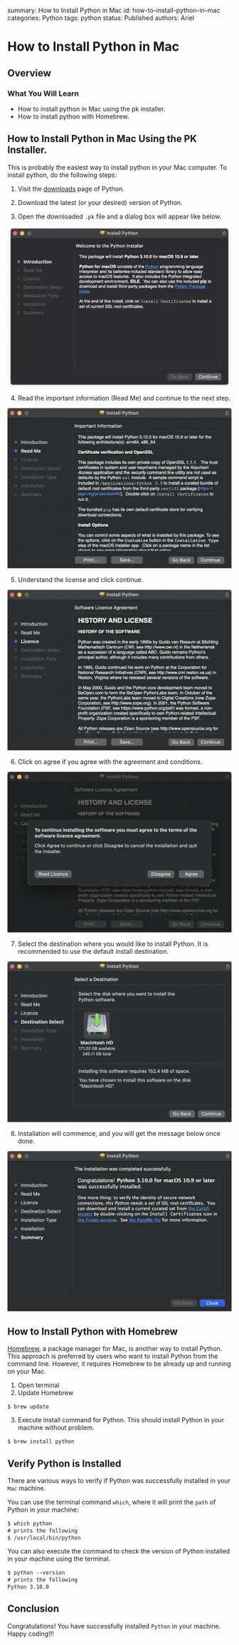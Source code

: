 summary: How to Install Python in Mac
id: how-to-install-python-in-mac
categories: Python
tags: python
status: Published
authors: Ariel

# How to Install Python in Mac

<!-- ------------------------ -->
## Overview

### What You Will Learn 
- How to install python in Mac using the pk installer.
- How to install python with Homebrew.

<!-- ------------------------ -->
## How to Install Python in Mac Using the PK Installer.

This is probably the easiest way to install python in your Mac computer. To install python, do the following steps:

1. Visit the [downloads](https://www.python.org/downloads/) page of Python.

2. Download the latest (or your desired) version of Python.

3. Open the downloaded `.pk` file and a dialog box will appear like below.

  ![Installation Dialog](assets/install.webp)

4. Read the important information (Read Me) and continue to the next step.

  ![Important Information](assets/readme.png)

5. Understand the license and click continue.

  ![License](assets/license.png)

6. Click on agree if you agree with the agreement and conditions.

  ![Agreement and Conditions](assets/agreement.png)

7. Select the destination where you would like to install Python. It is recommended to use the default install destination.

  ![Install Destination](assets/destination.png)

8. Installation will commence, and you will get the message below once done.

  ![Installation Done](assets/installdone.png)

<!-- ------------------------ -->
## How to Install Python with Homebrew

[Homebrew](https://brew.sh), a package manager for Mac, is another way to install Python. This approach is preferred by users who want to install Python from the command line. However, it requires Homebrew to be already up and running on your Mac.

1. Open terminal
2. Update Homebrew
```shell
$ brew update
```
3. Execute install command for Python. This should install Python in your machine without problem.
```shell
$ brew install python
```

<!-- ------------------------ -->
## Verify Python is Installed

There are various ways to verify if Python was successfully installed in your `Mac` machine.

You can use the terminal command `which`, where it will print the `path` of Python in your machine:
```shell
$ which python
# prints the following
$ /usr/local/bin/python
```

You can also execute the command to check the version of Python installed in your machine using the terminal.
```shell
$ python --version
# prints the following
Python 3.10.0
```

<!-- ------------------------ -->
## Conclusion

Congratulations! You have successfully installed `Python` in your machine. Happy coding!!! 
